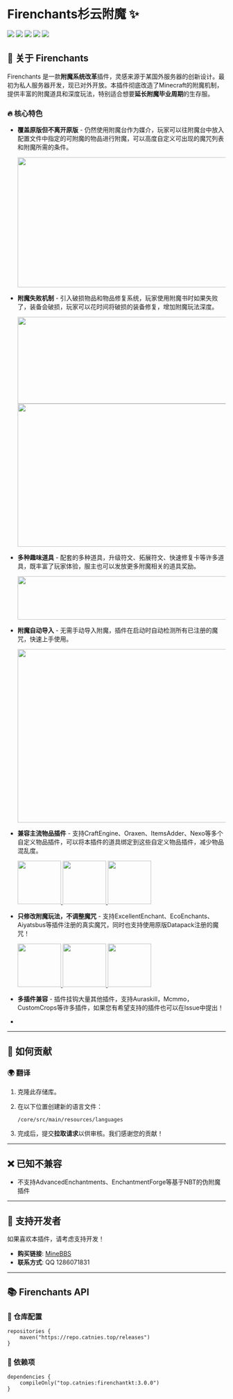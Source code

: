 # Firenchants杉云附魔 ✨

![](https://img.shields.io/badge/%E6%94%AF%E6%8C%81%E7%89%88%E6%9C%AC-1.18--1.21-6772616) [![](https://img.shields.io/badge/%E6%8F%92%E4%BB%B6%E5%8F%91%E5%B8%83-MineBBS-6772616)](https://www.minebbs.com/resources/firenchant-eco.8479/) [![](https://img.shields.io/badge/%E6%8F%92%E4%BB%B6%E6%96%87%E6%A1%A3-gitbook-6772616)]() ![](https://img.shields.io/github/languages/code-size/Catnies/FirEnchant?label=代码大小) ![](https://img.shields.io/github/license/Catnies/FirEnchant?label=代码许可) 

## 📌 关于 Firenchants

Firenchants 是一款**附魔系统改革**插件，灵感来源于某国外服务器的创新设计。最初为私人服务器开发，现已对外开放。本插件彻底改造了Minecraft的附魔机制，提供丰富的附魔道具和深度玩法，特别适合想要**延长附魔毕业周期**的生存服。

### 🔥 核心特色

- **覆盖原版但不离开原版** - 仍然使用附魔台作为媒介，玩家可以往附魔台中放入配置文件中指定的可附魔的物品进行附魔，可以高度自定义可出现的魔咒列表和附魔所需的条件。

  <img src="https://s21.ax1x.com/2025/08/05/pVUaMad.png" width = "600" height = "300" alt="" />

- **附魔失败机制** - 引入破损物品和物品修复系统，玩家使用附魔书时如果失败了，装备会破损，玩家可以花时间将破损的装备修复，增加附魔玩法深度。

  <img src="https://s21.ax1x.com/2025/08/05/pVUanqe.png" width = "600" height = "200" alt="" />

  <img src="https://s21.ax1x.com/2025/08/05/pVUaeKO.png" width = "600" height = "330" alt=""  />

- **多种趣味道具** - 配套的多种道具，升级符文、拓展符文、快速修复卡等许多道具，既丰富了玩家体验，服主也可以发放更多附魔相关的道具奖励。

  <img src="https://s21.ax1x.com/2025/08/05/pVUaVxK.png" width = "600" height = "100" alt="" />

- **附魔自动导入** - 无需手动导入附魔，插件在启动时自动检测所有已注册的魔咒，快速上手使用。

  <img src="https://s21.ax1x.com/2025/08/05/pVUai5R.png" width = "600" height = "400" alt="" />

- **兼容主流物品插件** - 支持CraftEngine、Oraxen、ItemsAdder、Nexo等多个自定义物品插件，可以将本插件的道具绑定到这些自定义物品插件，减少物品混乱度。

  <a href="https://modrinth.com/plugin/craftengine" target="_blank">
  <img src="https://cdn.modrinth.com/data/tRX6FMfQ/0cf5b8584176a299543b47937eeeb2e3f6c2b30e.png" width = "100" height = "100" alt=""/>
  </a><a href="https://www.spigotmc.org/resources/%E2%9C%A8itemsadder%E2%AD%90emotes-mobs-items-armors-hud-gui-emojis-blocks-wings-hats-liquids.73355/" target="_blank">
  <img src="https://s21.ax1x.com/2025/08/05/pVUaE26.png" width = "100" height = "100" alt="" />
  </a><a href="https://polymart.org/product/6901/nexo" target="_blank"><img src="https://images.polymart.org/product/6901/thumbnail.png?t=1743583080&v=3" width = "100" height = "100" alt="" />
  </a>

- **只修改附魔玩法，不调整魔咒** - 支持ExcellentEnchant、EcoEnchants、Aiyatsbus等插件注册的真实魔咒，同时也支持使用原版Datapack注册的魔咒！

  <a href="https://www.spigotmc.org/resources/excellentenchants-%E2%AD%90-75-vanilla-like-enchantments.61693/" target="_blank">
  <img src="https://s21.ax1x.com/2025/08/05/pVUaCVJ.png" width = "100" height = "100" alt="" />
  </a><a href="https://www.spigotmc.org/resources/ecoenchants-%E2%AD%95-250-enchantments-%E2%9C%85-create-custom-enchants-%E2%9C%A8-essentials-cmi-support.79573/" target="_blank">
  <img src="https://s21.ax1x.com/2025/08/05/pVUakP1.png" width = "100" height = "100" alt="" />
  </a><a href="https://github.com/PolarAstrum/aiyatsbus" target="_blank">
  <img src="https://s21.ax1x.com/2025/08/05/pVUaA8x.jpg" width = "100" height = "100" alt="" />
  </a>

- **多插件兼容** - 插件挂钩大量其他插件，支持Auraskill，Mcmmo，CustomCrops等许多插件，如果您有希望支持的插件也可以在Issue中提出！
-

-----------------------

## 🤝 如何贡献

### 🌍 翻译

1. 克隆此存储库。

2. 在以下位置创建新的语言文件：

   ```
   /core/src/main/resources/languages
   ```

3. 完成后，提交**拉取请求**以供审核。我们感谢您的贡献！

--------------

## ❌ 已知不兼容

- 不支持AdvancedEnchantments、EnchantmentForge等基于NBT的伪附魔插件

------

## 💖 支持开发者

如果喜欢本插件，请考虑支持开发！

- **购买链接**: [MineBBS](https://www.minebbs.com/resources/firenchant-eco.8479/)
- **联系方式**: QQ 1286071831

------

## 📚 Firenchants API

### 📌 仓库配置

```
repositories {
    maven("https://repo.catnies.top/releases")
}
```

### 📌 依赖项

```
dependencies {
    compileOnly("top.catnies:firenchantkt:3.0.0")
}
```